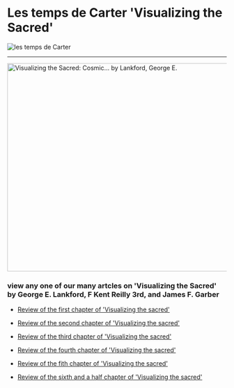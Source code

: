 # Les temps de Carter 'Visualizing the Sacred'
<img src="https://github.com/LeCarterTimes/LeCarterTimes.github.io/assets/149635328/7b91fa1d-1296-44d6-b7f4-f6cb2957cb00" alt="les temps de Carter"/>
<hr width=100%>
<img src="https://m.media-amazon.com/images/I/81naU3CK8pL._AC_UF1000,1000_QL80_.jpg" alt="Visualizing the Sacred: Cosmic... by Lankford, George E." height="478" width="2000"/>
 <h3>view any one of our many artcles on 'Visualizing the Sacred' by George E. Lankford, F Kent Reilly 3rd, and James F. Garber</h3>

- [Review of the first chapter of 'Visualizing the sacred'](https://lecartertimes.github.io/.html)

- [Review of the second chapter of 'Visualizing the sacred'](https://lecartertimes.github.io/.html)

- [Review of the third chapter of 'Visualizing the sacred'](https://lecartertimes.github.io/.html)

- [Review of the fourth chapter of 'Visualizing the sacred'](https://lecartertimes.github.io/.html)

- [Review of the fith chapter of 'Visualizing the sacred'](https://lecartertimes.github.io/.html)

- [Review of the sixth and a half chapter of 'Visualizing the sacred'](https://lecartertimes.github.io/.html)
